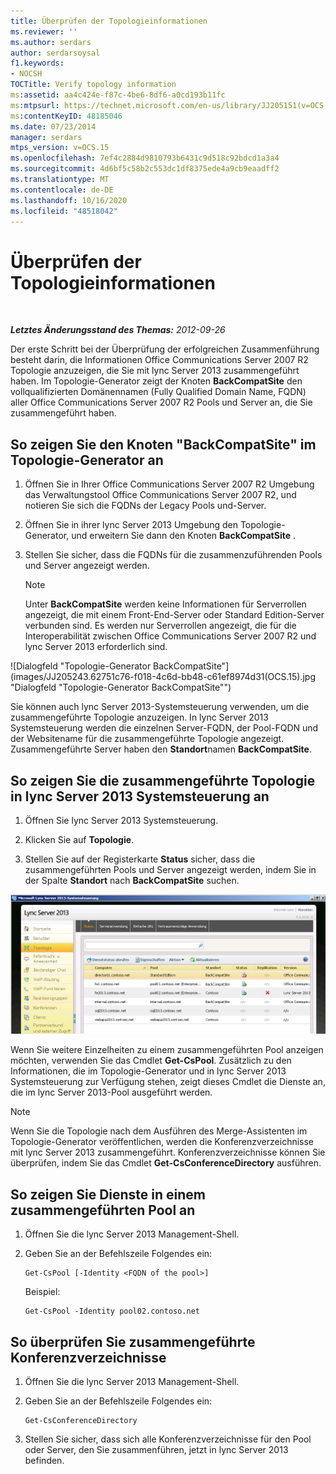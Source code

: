 ```yaml
---
title: Überprüfen der Topologieinformationen
ms.reviewer: ''
ms.author: serdars
author: serdarsoysal
f1.keywords:
- NOCSH
TOCTitle: Verify topology information
ms:assetid: aa4c424e-f87c-4be6-8df6-a0cd193b11fc
ms:mtpsurl: https://technet.microsoft.com/en-us/library/JJ205151(v=OCS.15)
ms:contentKeyID: 48185046
ms.date: 07/23/2014
manager: serdars
mtps_version: v=OCS.15
ms.openlocfilehash: 7ef4c2884d9810793b6431c9d518c92bdcd1a3a4
ms.sourcegitcommit: 4d6bf5c58b2c553dc1df8375ede4a9cb9eaadff2
ms.translationtype: MT
ms.contentlocale: de-DE
ms.lasthandoff: 10/16/2020
ms.locfileid: "48518042"
---
```

# <a name="verify-topology-information"></a>Überprüfen der Topologieinformationen

<div data-xmlns="http://www.w3.org/1999/xhtml">

<div class="topic" data-xmlns="http://www.w3.org/1999/xhtml" data-msxsl="urn:schemas-microsoft-com:xslt" data-cs="https://msdn.microsoft.com/">

<div data-asp="https://msdn2.microsoft.com/asp">



</div>

<div id="mainSection">

<div id="mainBody">

<span> </span>

_**Letztes Änderungsstand des Themas:** 2012-09-26_

Der erste Schritt bei der Überprüfung der erfolgreichen Zusammenführung besteht darin, die Informationen Office Communications Server 2007 R2 Topologie anzuzeigen, die Sie mit lync Server 2013 zusammengeführt haben. Im Topologie-Generator zeigt der Knoten **BackCompatSite** den vollqualifizierten Domänennamen (Fully Qualified Domain Name, FQDN) aller Office Communications Server 2007 R2 Pools und Server an, die Sie zusammengeführt haben.

<div>

## <a name="to-view-backcompatsite-in-topology-builder"></a>So zeigen Sie den Knoten "BackCompatSite" im Topologie-Generator an

1.  Öffnen Sie in Ihrer Office Communications Server 2007 R2 Umgebung das Verwaltungstool Office Communications Server 2007 R2, und notieren Sie sich die FQDNs der Legacy Pools und-Server.

2.  Öffnen Sie in ihrer lync Server 2013 Umgebung den Topologie-Generator, und erweitern Sie dann den Knoten **BackCompatSite** .

3.  Stellen Sie sicher, dass die FQDNs für die zusammenzuführenden Pools und Server angezeigt werden.
    
    <div>
    

    > [!NOTE]  
    > Unter <STRONG>BackCompatSite</STRONG> werden keine Informationen für Serverrollen angezeigt, die mit einem Front-End-Server oder Standard Edition-Server verbunden sind. Es werden nur Serverrollen angezeigt, die für die Interoperabilität zwischen Office Communications Server 2007 R2 und lync Server 2013 erforderlich sind.

    
    </div>

![Dialogfeld "Topologie-Generator BackCompatSite"](images/JJ205243.62751c76-f018-4c6d-bb48-c61ef8974d31(OCS.15).jpg "Dialogfeld "Topologie-Generator BackCompatSite"")

Sie können auch lync Server 2013-Systemsteuerung verwenden, um die zusammengeführte Topologie anzuzeigen. In lync Server 2013 Systemsteuerung werden die einzelnen Server-FQDN, der Pool-FQDN und der Websitename für die zusammengeführte Topologie angezeigt. Zusammengeführte Server haben den **Standort**namen **BackCompatSite**.

</div>

<div>

## <a name="to-view-the-merged-topology-in-lync-server-2013-control-panel"></a>So zeigen Sie die zusammengeführte Topologie in lync Server 2013 Systemsteuerung an

1.  Öffnen Sie lync Server 2013 Systemsteuerung.

2.  Klicken Sie auf **Topologie**.

3.  Stellen Sie auf der Registerkarte **Status** sicher, dass die zusammengeführten Pools und Server angezeigt werden, indem Sie in der Spalte **Standort** nach **BackCompatSite** suchen.

![Lync Server-Systemsteuerung anzeigen der zusammengeführten Topologie](images/JJ205151.f986ddd4-2040-454d-9389-7f6154b59cc9(OCS.15).jpg "Lync Server-Systemsteuerung anzeigen der zusammengeführten Topologie")

Wenn Sie weitere Einzelheiten zu einem zusammengeführten Pool anzeigen möchten, verwenden Sie das Cmdlet **Get-CsPool**. Zusätzlich zu den Informationen, die im Topologie-Generator und in lync Server 2013 Systemsteuerung zur Verfügung stehen, zeigt dieses Cmdlet die Dienste an, die im lync Server 2013-Pool ausgeführt werden.

<div>


> [!NOTE]  
> Wenn Sie die Topologie nach dem Ausführen des Merge-Assistenten im Topologie-Generator veröffentlichen, werden die Konferenzverzeichnisse mit lync Server 2013 zusammengeführt. Konferenzverzeichnisse können Sie überprüfen, indem Sie das Cmdlet <STRONG>Get-CsConferenceDirectory</STRONG> ausführen.



</div>

</div>

<div>

## <a name="to-view-services-on-a-merged-pool"></a>So zeigen Sie Dienste in einem zusammengeführten Pool an

1.  Öffnen Sie die lync Server 2013 Management-Shell.

2.  Geben Sie an der Befehlszeile Folgendes ein:
    
        Get-CsPool [-Identity <FQDN of the pool>]
    
    Beispiel:
    
        Get-CsPool -Identity pool02.contoso.net

</div>

<div>

## <a name="to-verify-conference-directories-merged"></a>So überprüfen Sie zusammengeführte Konferenzverzeichnisse

1.  Öffnen Sie die lync Server 2013 Management-Shell.

2.  Geben Sie an der Befehlszeile Folgendes ein:
    
        Get-CsConferenceDirectory

3.  Stellen Sie sicher, dass sich alle Konferenzverzeichnisse für den Pool oder Server, den Sie zusammenführen, jetzt in lync Server 2013 befinden.

</div>

</div>

<span> </span>

</div>

</div>

</div>

